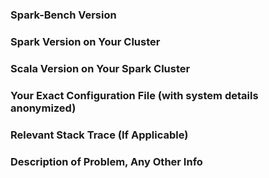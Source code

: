 <!-- WELCOME to Spark-Bench! Thanks for being a part of the project! -->
<!-- If you are submitting a bug, filling out the following details helps us resolve your issue much faster. -->
<!-- If you are proposing a new feature or otherwise contributing an issue, feel free to skip this step :) -->
### Spark-Bench Version

<!-- Example: spark-bench_2.1.1_0.2.2-RELEASE_47 -->

### Spark Version on Your Cluster

<!-- Example: Spark 2.1.1 -->

### Scala Version on Your Spark Cluster

<!-- You can find this by running spark-shell on your cluster. The Scala version will be printed just below the SPARK ascii art. -->
<!-- Example: Scala 2.11.8 -->

### Your Exact Configuration File (with system details anonymized)

<!-- Please copy-paste your exact configuration file. -->
<!-- Anonymize any system details such as your IP. --> 
<!-- For example, if you are running in Spark Standalone, -->
<!-- please change master = "spark://10.89.34.56:7077" to master = "spark://xx.xx.xx.xx:7077 -->

<!-- Please surround your configuration file with three backticks ``` before and after your configuration. -->
<!-- This forces code formatting for markdown and makes it MUCH easier to read! -->

### Relevant Stack Trace (If Applicable)

<!-- If running Spark-Bench threw a stack trace, paste it here. Please also surround this part in three backticks. -->

### Description of Problem, Any Other Info

<!-- Description and any other info here --> 
